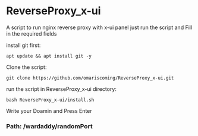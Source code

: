 # ReverseProxy_x-ui
A script to run nginx reverse proxy with x-ui panel
just run the script and Fill in the required fields

install git first:
```
apt update && apt install git -y 

```
Clone the script:
```
git clone https://github.com/omariscoming/ReverseProxy_x-ui.git 

```
run the script in ReverseProxy_x-ui directory:
```
bash ReverseProxy_x-ui/install.sh 

```
Write your Doamin and Press Enter


### Path: /wardaddy/randomPort

